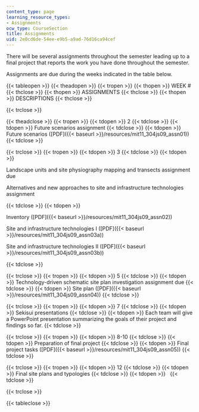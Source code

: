 ```yaml
---
content_type: page
learning_resource_types:
- Assignments
ocw_type: CourseSection
title: Assignments
uid: 2e0cd6de-54ee-e9b5-a9ad-76d16ca94cef
---
```


There will be several assignments throughout the semester leading up to a final project that reports the work you have done throughout the semester.

Assignments are due during the weeks indicated in the table below.

{{< tableopen >}}
{{< theadopen >}}
{{< tropen >}}
{{< thopen >}}
WEEK #
{{< thclose >}}
{{< thopen >}}
ASSIGNMENTS
{{< thclose >}}
{{< thopen >}}
DESCRIPTIONS
{{< thclose >}}

{{< trclose >}}

{{< theadclose >}}
{{< tropen >}}
{{< tdopen >}}
2
{{< tdclose >}}
{{< tdopen >}}
Future scenarios assignment
{{< tdclose >}}
{{< tdopen >}}
Future scenarios ([PDF]({{< baseurl >}}/resources/mit11_304js09_assn01))
{{< tdclose >}}

{{< trclose >}}
{{< tropen >}}
{{< tdopen >}}
3
{{< tdclose >}}
{{< tdopen >}}


Landscape units and site physiography mapping and transects assignment due

Alternatives and new approaches to site and infrastructure technologies assignment


{{< tdclose >}}
{{< tdopen >}}


Inventory ([PDF]({{< baseurl >}}/resources/mit11_304js09_assn02))

Site and infrastructure technologies I ([PDF]({{< baseurl >}}/resources/mit11_304js09_assn03a))

Site and infrastructure technologies II ([PDF]({{< baseurl >}}/resources/mit11_304js09_assn03b))


{{< tdclose >}}

{{< trclose >}}
{{< tropen >}}
{{< tdopen >}}
5
{{< tdclose >}}
{{< tdopen >}}
Technology-driven schematic site plan investigation assignment due
{{< tdclose >}}
{{< tdopen >}}
Site plan ([PDF]({{< baseurl >}}/resources/mit11_304js09_assn04))
{{< tdclose >}}

{{< trclose >}}
{{< tropen >}}
{{< tdopen >}}
7
{{< tdclose >}}
{{< tdopen >}}
Sekisui presentations
{{< tdclose >}}
{{< tdopen >}}
Each team will give a PowerPoint presentation summarizing the goals of their project and findings so far.
{{< tdclose >}}

{{< trclose >}}
{{< tropen >}}
{{< tdopen >}}
8-10
{{< tdclose >}}
{{< tdopen >}}
Preparation of final project
{{< tdclose >}}
{{< tdopen >}}
Final project tasks ([PDF]({{< baseurl >}}/resources/mit11_304js09_assn05))
{{< tdclose >}}

{{< trclose >}}
{{< tropen >}}
{{< tdopen >}}
12
{{< tdclose >}}
{{< tdopen >}}
Final site plans and typologies
{{< tdclose >}}
{{< tdopen >}}
 
{{< tdclose >}}

{{< trclose >}}

{{< tableclose >}}
